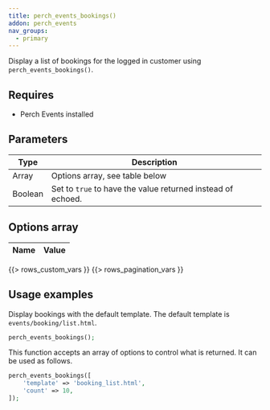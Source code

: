 ```yaml
---
title: perch_events_bookings()
addon: perch_events
nav_groups:
  - primary
---
```


Display a list of bookings for the logged in customer using `perch_events_bookings()`.

## Requires

- Perch Events installed

## Parameters

| Type | Description |
|-|-|
| Array   | Options array, see table below |
| Boolean | Set to `true` to have the value returned instead of echoed. |


## Options array

|Name|Value|
|-|-|
{{> rows_custom_vars }}
{{> rows_pagination_vars }}

## Usage examples

Display bookings with the default template. The default template is `events/booking/list.html`.

```php
perch_events_bookings();
```

This function accepts an array of options to control what is returned. It can be used as follows.

```php
perch_events_bookings([
    'template' => 'booking_list.html',
    'count' => 10,
]);
```
